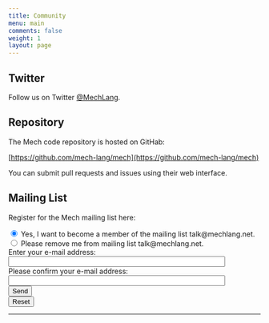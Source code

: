 ```yaml
---
title: Community
menu: main
comments: false
weight: 1
layout: page
---
```


## Twitter

Follow us on Twitter [@MechLang](https://twitter.com/MechLang).

## Repository

The Mech code repository is hosted on GitHab:

[https://github.com/mech-lang/mech](https://github.com/mech-lang/mech)

You can submit pull requests and issues using their web interface.

## Mailing List

Register for the Mech mailing list here:

<form action="http://kundenserver.de/cgi-bin/mailinglist.cgi" method="POST" target="_blank">
  <input checked name="subscribe_r" type="radio" value="subscribe">
  Yes, I want to become a member of the mailing list talk@mechlang.net.
  <br />
  <input name="subscribe_r" type="radio" value="unsubscribe">
  Please remove me from mailing list talk@mechlang.net.
  <br />
  Enter your e-mail address:
  <br />
  <input maxlength="51" name="mailaccount_r" size="51" type="text">
  <br />
  Please confirm your e-mail address:
  <br />
  <input maxlength="51" name="mailaccount2_r" size="51" type="text">
  <br />
  <input type="SUBMIT" value="Send">
  <br />
  <input type="RESET" value="Reset">
  <hr />
  <input name="FBMLNAME" type="hidden" value="talk@mechlang.net">
  <br />
  <input name="FBLANG" type="hidden" value="en">
  <br />
  <input name="FBURLERROR_L" type="hidden" value="http://kundenserver.de/mailinglist/error.en.html">
  <br />
  <input name="FBURLSUBSCRIBE_L" type="hidden" value="http://kundenserver.de/mailinglist/subscribe.en.html">
  <br />
  <input name="FBURLUNSUBSCRIBE_L" type="hidden" value="http://kundenserver.de/mailinglist/unsubscribe.en.html">
  <br />
  <input name="FBURLINVALID_L" type="hidden" value="http://kundenserver.de/mailinglist/invalid.en.html">
</form>